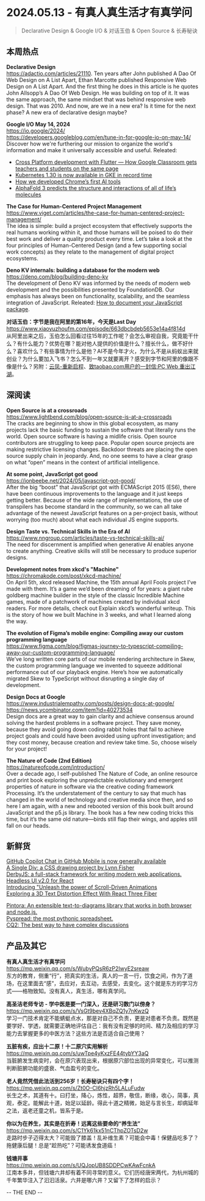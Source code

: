 2024.05.13 - 有真人真生活才有真学问
========  

> Declarative Design & Google I/O & 对话玉伯 & Open Source & 长寿秘诀

## 本周热点

**Declarative Design**  
https://adactio.com/articles/21110. 
Ten years after John published A Dao Of Web Design on A List Apart, Ethan Marcotte published Responsive Web Design on A List Apart. And the first thing he does in this article is he quotes John Allsopp’s A Dao Of Web Design. He was building on top of it. It was the same approach, the same mindset that was behind responsive web design. That was 2010. And now, are we in a new era? Is it time for the next phase? A new era of declarative design maybe?

**Google I/O May 14, 2024**  
https://io.google/2024/  
https://developers.googleblog.com/en/tune-in-for-google-io-on-may-14/  
Discover how we're furthering our mission to organize the world's information and make it universally accessible and useful. Releated:  
- [Cross Platform development with Flutter — How Google Classroom gets teachers and students on the same page](https://medium.com/flutter/cross-platform-development-with-flutter-how-google-classroom-gets-teachers-and-students-on-the-597d4f3b450c)  
- [Kubernetes 1.30 is now available in GKE in record time](https://opensource.googleblog.com/2024/05/kubernetes-130-is-now-available-in-gke.html)  
- [How we developed Chrome’s first AI tools](https://blog.google/products/chrome/google-chrome-generative-ai-development-/)  
- [AlphaFold 3 predicts the structure and interactions of all of life’s molecules](https://blog.google/technology/ai/google-deepmind-isomorphic-alphafold-3-ai-model/)  

**The Case for Human-Centered Project Management**  
https://www.viget.com/articles/the-case-for-human-centered-project-management/  
The idea is simple: build a project ecosystem that effectively supports the real humans working within it, and those humans will be poised to do their best work and deliver a quality product every time. Let’s take a look at the four principles of Human-Centered Design (and a few supporting social work concepts) as they relate to the management of digital project ecosystems.

**Deno KV internals: building a database for the modern web**  
https://deno.com/blog/building-deno-kv  
The development of Deno KV was informed by the needs of modern web development and the possibilities presented by FoundationDB. Our emphasis has always been on functionality, scalability, and the seamless integration of JavaScript. Releated: [How to document your JavaScript package](https://deno.com/blog/document-javascript-package).  

**对话玉伯：字节是我在阿里的第16年，今天是Last Day**  
https://www.xiaoyuzhoufm.com/episode/663dbcbdeb5653e14a4f814d  
从阿里出来之后，玉伯怎么回看过往15年的工作呢？会怎么审视自我，究竟能干什么？有什么能力？优势在哪？能对他人提供的价值是什么？擅长什么，做不好什么？喜欢什么？有些事情为什么是他？AI不是今年才火，为什么不是从蚂蚁出来就创业？为什么要加入飞书？怎么不到一年又就要离开？感受到字节和阿里的像跟不像是什么？另附：[云凤-重新启程](https://blog.codingnow.com/2024/05/farewell.html)、[致taobao.com用户的一封信:PC Web 重出江湖](https://bbs.taobao.com/detail.html?postId=10328201)。

##  深阅读 

**Open Source is at a crossroads**  
https://www.lightbend.com/blog/open-source-is-at-a-crossroads  
The cracks are beginning to show in this global ecosystem, as many projects lack the basic funding to sustain the software that literally runs the world. Open source software is having a midlife crisis. Open source contributors are struggling to keep pace. Popular open source projects are making restrictive licensing changes. Backdoor threats are placing the open source supply chain in jeopardy. And, no one seems to have a clear grasp on what “open” means in the context of artificial intelligence.

**At some point, JavaScript got good**  
https://jonbeebe.net/2024/05/javascript-got-good/  
After the big “boost” that JavaScript got with ECMAScript 2015 (ES6), there have been continuous improvements to the language and it just keeps getting better. Because of the wide range of implementations, the use of transpilers has become standard in the community, so we can all take advantage of the newest JavaScript features on a per-project basis, without worrying (too much) about what each individual JS engine supports.

**Design Taste vs. Technical Skills in the Era of AI**  
https://www.nngroup.com/articles/taste-vs-technical-skills-ai/  
The need for discernment is amplified when generative AI enables anyone to create anything. Creative skills will still be necessary to produce superior designs.

**Development notes from xkcd's "Machine"**  
https://chromakode.com/post/xkcd-machine/  
On April 5th, xkcd released Machine, the 15th annual April Fools project I’ve made with them. It’s a game we’d been dreaming of for years: a giant rube goldberg machine builder in the style of the classic Incredible Machine games, made of a patchwork of machines created by individual xkcd readers. For more details, check out Explain xkcd’s wonderful writeup. This is the story of how we built Machine in 3 weeks, and what I learned along the way.

**The evolution of Figma’s mobile engine: Compiling away our custom programming language**  
https://www.figma.com/blog/figmas-journey-to-typescript-compiling-away-our-custom-programming-language/  
We’ve long written core parts of our mobile rendering architecture in Skew, the custom programming language we invented to squeeze additional performance out of our playback engine. Here’s how we automatically migrated Skew to TypeScript without disrupting a single day of development.

**Design Docs at Google**  
https://www.industrialempathy.com/posts/design-docs-at-google/  
https://news.ycombinator.com/item?id=40273534  
Design docs are a great way to gain clarity and achieve consensus around solving the hardest problems in a software project. They save money, because they avoid going down coding rabbit holes that fail to achieve project goals and could have been avoided using upfront investigation; and they cost money, because creation and review take time. So, choose wisely for your project!

**The Nature of Code (2nd Edition)**  
https://natureofcode.com/introduction/  
Over a decade ago, I self-published The Nature of Code, an online resource and print book exploring the unpredictable evolutionary and emergent properties of nature in software via the creative coding framework Processing. It’s the understatement of the century to say that much has changed in the world of technology and creative media since then, and so here I am again, with a new and rebooted version of this book built around JavaScript and the p5.js library. The book has a few new coding tricks this time, but it’s the same old nature—birds still flap their wings, and apples still fall on our heads.

## 新鲜货

[GitHub Copilot Chat in GitHub Mobile is now generally available](https://github.blog/2024-05-07-github-copilot-chat-in-github-mobile/)  
[A Single Div: a CSS drawing project by Lynn Fisher](https://a.singlediv.com/)  
[DerbyJS: a full-stack framework for writing modern web applications.](https://derbyjs.com/)  
[Headless UI v2.0 for React](https://tailwindcss.com/blog/headless-ui-v2)  
[Introducing "Unleash the power of Scroll-Driven Animations](https://developer.chrome.com/blog/scroll-driven-animations-video-course?hl=en)  
[Exploring a 3D Text Distortion Effect With React Three Fiber](https://tympanus.net/codrops/2024/05/08/exploring-a-3d-text-distortion-effect-with-react-three-fiber/)  

[Pintora: An extensible text-to-diagrams library that works in both browser and node.js.](https://pintorajs.vercel.app/)  
[Pyspread: the most pythonic spreadsheet.](https://pyspread.gitlab.io/)  
[CQ2: The best way to have complex discussions](https://cq2.co/blog/the-best-way-to-have-complex-discussions)  

## 产品及其它  

**有真人真生活才有真学问**  
https://mp.weixin.qq.com/s/WubyPQsR6zP2IwyE2sreaw  
东方的教育，侧重“行”，把真实的生活，真人的一言一行，饮食之间，作为了道场，在这里面去“感”，去应对，去互动，去感受，去变化。这个就是东方的学习方式——格物致知。没有真人，真生活，哪有真学问。

**高圣洁老师专访 - 学中医是要一门深入，还是研习数门以傍身？**  
https://mp.weixin.qq.com/s/VsGt9bev4XBqZQ1y7nKwzQ  
学习一门技术肯定不能蜻蜓点水，那是对自己不负责，更是对患者不负责。既然是要学好、学透，就需要正确地评估自己：我有没有足够的时间、精力及相应的学习能力去掌握更多的中医方法？这些方法是否适合自己使用？

**五脏有疾，应出十二原！十二原穴实用解析**  
https://mp.weixin.qq.com/s/uwTpe4yKxzFE44tybYY3aQ  
当脏腑发生病变时，会在原穴表现出来，根据原穴部位出现的异常变化，可以推测判断脏腑功能的盛衰、气血盈亏的变化。

**老人竟然凭借此法活到256岁！长寿秘诀只有四个字！**  
https://mp.weixin.qq.com/s/Zt0O-CI6hjzRh5LALuFudw  
长生之术，其道有十。曰打坐，降心，炼性，超界，敬信，断缘，收心，简事，真观，泰定。能解此十道，始足以延龄。得此十道之精微，始足与言长生，却病延年之法，返老还童之机，皆系于是。

**你以为在养生，其实是在折寿！远离这些要命的“养生法”**  
https://mp.weixin.qq.com/s/C1Yk61kx51nCThpZOTsD2w  
走路时步子迈得太大？可能毁了膝盖！乱补维生素？可能会中毒！保健品吃多了？拖健康后腿！总是“趁热吃”？可能诱发食道癌！

**钱塘井事**  
https://mp.weixin.qq.com/s/UQJopUB8SDDPCwKAwFcnkA  
江南本多井，但钱塘六井却有着不同寻常的意义。它们历经唐宋两代，为杭州城的千年繁华注入了汩汩活泉。六井是哪六井？又留下了怎样的启示？

-- THE END --
